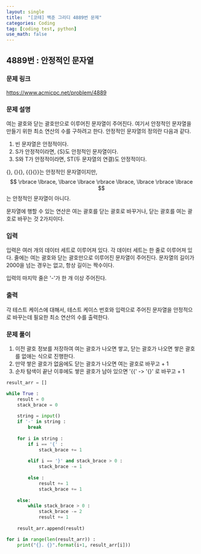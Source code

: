 ```yaml
---
layout: single
title:  "[코테] 백준 그리디 4889번 문제"
categories: Coding
tag: [coding test, python]
use_math: false
---
```


## 4889번 : 안정적인 문자열
### 문제 링크
<https://www.acmicpc.net/problem/4889>

### 문제 설명
여는 괄호와 닫는 괄호만으로 이루어진 문자열이 주어진다. 여기서 안정적인 문자열을 만들기 위한 최소 연산의 수를 구하려고 한다. 안정적인 문자열의 정의란 다음과 같다.

1. 빈 문자열은 안정적이다.
2. S가 안정적이라면, {S}도 안정적인 문자열이다.
3. S와 T가 안정적이라면, ST(두 문자열의 연결)도 안정적이다.

{}, {}{}, {{}{}}는 안정적인 문자열이지만, $$ \rbrace \lbrace, \lbarce \lbrace \rbrace \lbrace, \lbrace \rbrace \lbrace $$ 는 안정적인 문자열이 아니다. 

문자열에 행할 수 있는 연산은 여는 괄호를 닫는 괄호로 바꾸거나, 닫는 괄호를 여는 괄호로 바꾸는 것 2가지이다.

### 입력
입력은 여러 개의 데이터 세트로 이루어져 있다. 각 데이터 세트는 한 줄로 이루어져 있다. 줄에는 여는 괄호와 닫는 괄호만으로 이루어진 문자열이 주어진다. 문자열의 길이가 2000을 넘는 경우는 없고, 항상 길이는 짝수이다.

입력의 마지막 줄은 '-'가 한 개 이상 주어진다.

### 출력
각 테스트 케이스에 대해서, 테스트 케이스 번호와 입력으로 주어진 문자열을 안정적으로 바꾸는데 필요한 최소 연산의 수를 출력한다.

### 문제 풀이
1. 이전 괄호 정보를 저장하여 여는 괄호가 나오면 쌓고, 닫는 괄호가 나오면 쌓은 괄호를 없애는 식으로 진행한다.
2. 만약 쌓은 괄호가 없음에도 닫는 괄호가 나오면 여는 괄호로 바꾸고 + 1
3. 순차 탐색이 끝난 이후에도 쌓은 괄호가 남아 있으면 '{{' -> '{}' 로 바꾸고 + 1


```python
result_arr = []

while True :
    result = 0    
    stack_brace = 0
    
    string = input()
    if '-' in string :
        break
    
    for i in string :
        if i == '{' :
            stack_brace += 1
        
        elif i == '}' and stack_brace > 0 :
            stack_brace -= 1
        
        else :
            result += 1
            stack_brace += 1
    
    else: 
        while stack_brace > 0 :
            stack_brace -= 2
            result += 1
            
    result_arr.append(result)

for i in range(len(result_arr)) :
    print("{}. {}".format(i+1, result_arr[i]))
```

